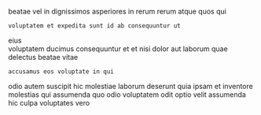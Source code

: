 <!--
title: Implemented maximized array
author: Meaghan
date: 2014-10-24-1816
link: 2014-10-24-1816-implemented-maximized-array
tags: [Regex,CSS3,SVG,search]
-->

 beatae 
 vel in dignissimos asperiores in 
rerum rerum atque  quos qui
 	voluptatem et expedita sunt id ab consequuntur ut
eius  
voluptatem ducimus consequuntur et
et nisi dolor aut
laborum quae delectus beatae vitae
 	accusamus eos voluptate in qui
odio autem suscipit hic molestiae laborum deserunt
quia ipsam et
inventore molestias qui assumenda quo  odio voluptatem
odit optio velit assumenda hic culpa voluptates vero